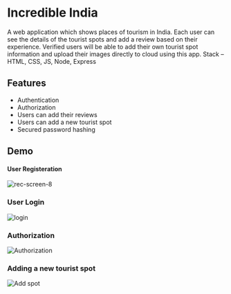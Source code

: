 
# Incredible India

A web application which shows places of tourism in India. 
Each user can see the details of the tourist spots and add a review based on their experience. Verified users will be able to add their own tourist spot information and upload their images directly to cloud using this app.
 Stack – HTML, CSS, JS, Node, Express


## Features

- Authentication
- Authorization
- Users can add their reviews
- Users can add a new tourist spot
- Secured password hashing


## Demo

#### User Registeration 
![rec-screen-_8_](https://user-images.githubusercontent.com/65814030/164505629-91ad015a-9010-4c79-9668-d7991cd69acf.gif)

### User Login
![login](https://user-images.githubusercontent.com/65814030/164508919-f4004f69-5557-4f42-a06c-556a79cd6aa8.gif)

### Authorization 
![Authorization](https://user-images.githubusercontent.com/65814030/164592499-1138a083-fb26-41ed-913b-53b995ac8701.gif)

### Adding a new tourist spot
![Add spot](https://user-images.githubusercontent.com/65814030/164592544-b80ae772-4580-423e-a7ce-755a5b9b0691.gif)

